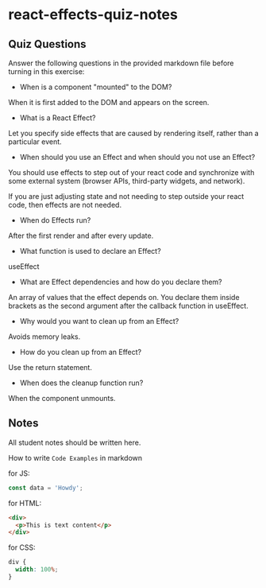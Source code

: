 # react-effects-quiz-notes

## Quiz Questions

Answer the following questions in the provided markdown file before turning in this exercise:

- When is a component "mounted" to the DOM?

When it is first added to the DOM and appears on the screen.

- What is a React Effect?

Let you specify side effects that are caused by rendering itself, rather than a particular event.

- When should you use an Effect and when should you not use an Effect?

You should use effects to step out of your react code and synchronize with some external system (browser APIs, third-party widgets, and network).

If you are just adjusting state and not needing to step outside your react code, then effects are not needed.

- When do Effects run?

After the first render and after every update.

- What function is used to declare an Effect?

useEffect

- What are Effect dependencies and how do you declare them?

An array of values that the effect depends on. You declare them inside brackets as the second argument after the callback function in useEffect.

- Why would you want to clean up from an Effect?

Avoids memory leaks.

- How do you clean up from an Effect?

Use the return statement.

- When does the cleanup function run?

When the component unmounts.

## Notes

All student notes should be written here.

How to write `Code Examples` in markdown

for JS:

```javascript
const data = 'Howdy';
```

for HTML:

```html
<div>
  <p>This is text content</p>
</div>
```

for CSS:

```css
div {
  width: 100%;
}
```
